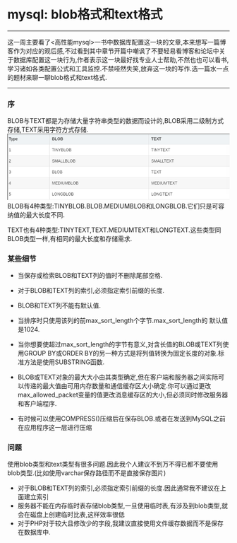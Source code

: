 mysql: blob格式和text格式
===
---

这一周主要看了<高性能mysql>一书中数据库配置这一块的文章,本来想写一篇博客作为对应的观后感,不过看到其中章节开篇中嘲讽了不要轻易看博客和论坛中关于数据库配置这一块行为,作者表示这一块最好找专业人士帮助,不然也也可以看书,学习诸如各类配置公式和工具监控.不禁哑然失笑,放弃这一块的写作.选一篇水一点的题材来聊一聊blob格式和text格式.

---
### 序
BLOB与TEXT都是为存储大量字符串类型的数据而设计的,BLOB采用二级制方式存储,TEXT采用字符方式存储.
<br>
![type](7-29/type.png)
</br>
BLOB有4种类型:TINYBLOB.BLOB.MEDIUMBLOB和LONGBLOB.它们只是可容纳值的最大长度不同.

TEXT也有4种类型:TINYTEXT,TEXT.MEDIUMTEXT和LONGTEXT.这些类型同BLOB类型一样,有相同的最大长度和存储需求.

### 某些细节

- 当保存或检索BLOB和TEXT列的值时不删除尾部空格.

- 对于BLOB和TEXT列的索引,必须指定索引前缀的长度.
- BLOB和TEXT列不能有默认值.
- 当排序时只使用该列的前max_sort_length个字节.max_sort_length的 默认值是1024.

- 当你想要使超过max_sort_length的字节有意义,对含长值的BLOB或TEXT列使用GROUP BY或ORDER BY的另一种方式是将列值转换为固定长度的对象.标准方法是使用SUBSTRING函数.
- BLOB或TEXT对象的最大大小由其类型确定,但在客户端和服务器之间实际可以传递的最大值由可用内存数量和通信缓存区大小确定.你可以通过更改max_allowed_packet变量的值更改消息缓存区的大小,但必须同时修改服务器和客户端程序.
- 有时候可以使用COMPRESS()压缩后在保存BLOB.或者在发送到MySQL之前在应用程序这一层进行压缩

### 问题
使用blob类型和text类型有很多问题.因此我个人建议不到万不得已都不要使用blob类型.(比如使用varchar保存路径而不是直接保存图片)
- 对于BLOB和TEXT列的索引,必须指定索引前缀的长度.因此通常我不建议在上面建立索引
- 服务器不能在内存临时表存储blob类型,一旦使用临时表,有涉及到blob类型,就会在磁盘上创建临时比表,这样效率很低
- 对于PHP对于较大且修改少的字段,我建议直接使用文件缓存数据而不是保存在数据库中.
